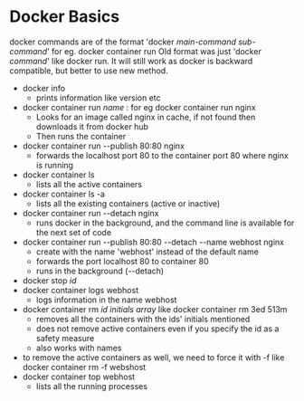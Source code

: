 <h1>Docker Basics</h1>

docker commands are of the format 'docker _main-command_ _sub-command_' for eg. docker container run
Old format was just 'docker _command_' like docker run. It will still work as docker is backward compatible, but better to use new method.

* docker info
  * prints information like version etc
* docker container run _name_ : for eg docker container run nginx
  * Looks for an image called nginx in cache, if not found then downloads it from docker hub
  * Then runs the container
* docker container run --publish 80:80 nginx
  * forwards the localhost port 80 to the container port 80 where nginx is running
* docker container ls
  * lists all the active containers
* docker container ls -a
  * lists all the existing containers (active or inactive) 
* docker container run --detach nginx
  * runs docker in the background, and the command line is available for the next set of code
* docker container run --publish 80:80 --detach --name webhost nginx
  * create with the name 'webhost' instead of the default name
  * forwards the port localhost 80 to container 80
  * runs in the background (--detach)
* docker stop _id_
* docker container logs webhost
  * logs information in the name webhost
* docker container rm _id initials array_ like docker container rm 3ed 513m
  * removes all the containers with the ids' initials mentioned
  * does not remove active containers even if you specify the id as a safety measure
  * also works with names
* to remove the active containers as well, we need to force it with -f like docker container rm -f webshost
* docker container top webhost
  * lists all the running processes
